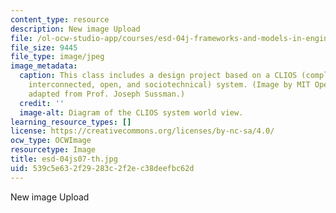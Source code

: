 ```yaml
---
content_type: resource
description: New image Upload
file: /ol-ocw-studio-app/courses/esd-04j-frameworks-and-models-in-engineering-systems-engineering-system-design-spring-2007/539c5e632f29283c2f2ec38deefbc62d_esd-04js07-th.jpg
file_size: 9445
file_type: image/jpeg
image_metadata:
  caption: This class includes a design project based on a CLIOS (complex, large-scale,
    interconnected, open, and sociotechnical) system. (Image by MIT OpenCourseWare,
    adapted from Prof. Joseph Sussman.)
  credit: ''
  image-alt: Diagram of the CLIOS system world view.
learning_resource_types: []
license: https://creativecommons.org/licenses/by-nc-sa/4.0/
ocw_type: OCWImage
resourcetype: Image
title: esd-04js07-th.jpg
uid: 539c5e63-2f29-283c-2f2e-c38deefbc62d
---
```

New image Upload